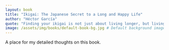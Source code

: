 ```yaml
---
layout: book
title: "Ikigai: The Japanese Secret to a Long and Happy Life"
author: "Héctor García"
quote: "Finding your ikigai is not just about living longer, but living better."
image: /assets/img/books/default-book-bg.jpg # Default background image
---
```


A place for my detailed thoughts on this book.
